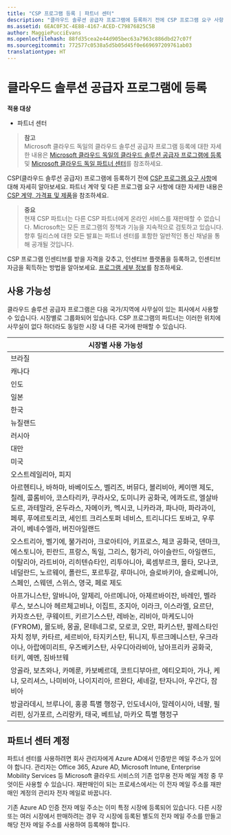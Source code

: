 ```yaml
---
title: "CSP 프로그램 등록 | 파트너 센터"
description: "클라우드 솔루션 공급자 프로그램에 등록하기 전에 CSP 프로그램 요구 사항에 대해 자세히 알아보세요."
ms.assetid: 6EAC0F3C-4E88-4167-ACED-C79876825C5B
author: MaggiePucciEvans
ms.openlocfilehash: 88fd35cea2e44d905bec63a7963c886dbd27c07f
ms.sourcegitcommit: 772577c0538a5d5b05d45f0e669697209761ab03
translationtype: HT
---
```

# <a name="enroll-in-the-cloud-solution-provider-program"></a>클라우드 솔루션 공급자 프로그램에 등록

**적용 대상**

-  파트너 센터

>**참고**<br>
Microsoft 클라우드 독일의 클라우드 솔루션 공급자 프로그램 등록에 대한 자세한 내용은 [Microsoft 클라우드 독일의 클라우드 솔루션 공급자 프로그램에 등록](enroll-in-csp-for-microsoft-cloud-germany.md) 및 [Microsoft 클라우드 독일 파트너 센터](partner-center-for-microsoft-cloud-germany.md)를 참조하세요.

CSP(클라우드 솔루션 공급자) 프로그램에 등록하기 전에 [CSP 프로그램 요구 사항]( http://go.microsoft.com/fwlink/p/?LinkId=617116)에 대해 자세히 알아보세요. 파트너 계약 및 다른 프로그램 요구 사항에 대한 자세한 내용은 [CSP 계약, 가격표 및 제품](csp-documents-and-learning-resources.md)을 참조하세요. 

>**중요**<br>
현재 CSP 파트너는 다른 CSP 파트너에게 온라인 서비스를 재판매할 수 없습니다. Microsoft는 모든 프로그램의 정책과 기능을 지속적으로 검토하고 있습니다. 향후 릴리스에 대한 모든 발표는 파트너 센터를 포함한 일반적인 통신 채널을 통해 공개될 것입니다.  

CSP 프로그램 인센티브를 받을 자격을 갖추고, 인센티브 플랫폼을 등록하고, 인센티브 자금을 획득하는 방법을 알아보세요. [프로그램 세부 정보](https://go.microsoft.com/fwlink/?linkid=831533)를 참조하세요.

## <a href="" id="markets"></a>사용 가능성


클라우드 솔루션 공급자 프로그램은 다음 국가/지역에 사무실이 있는 회사에서 사용할 수 있습니다. 시장별로 그룹화되어 있습니다. CSP 프로그램의 파트너는 이러한 위치에 사무실이 없다 하더라도 동일한 시장 내 다른 국가에 판매할 수 있습니다.

| 시장별 사용 가능성                                                                                                                                                                                                                                                                                                                                                                                                                 |
|----------------------------------------------------------------------------------------------------------------------------------------------------------------------------------------------------------------------------------------------------------------------------------------------------------------------------------------------------------------------------------------------------------------------------------------|
| 브라질                                                                                                                                                                                                                                                                                                                                                                                                                                 |
| 캐나다                                                                                                                                                                                                                                                                                                                                                                                                                                 |
| 인도                                                                                                                                                                                                                                                                                                                                                                                                                                  |
| 일본                                                                                                                                                                                                                                                                                                                                                                                                                                  |
| 한국                                                                                                                                                                                                                                                                                                                                                                                                                                  |
| 뉴질랜드                                                                                                                                                                                                                                                                                                                                                                                                                            |
| 러시아                                                                                                                                                                                                                                                                                                                                                                                                                                 |
| 대만                                                                                                                                                                                                                                                                                                                                                                                                                                 |
| 미국                                                                                                                                                                                                                                                                                                                                                                                                                          |
| 오스트레일리아, 피지                                                                                                                                                                                                                                                                                                                                                                                                                        |
| 아르헨티나, 바하마, 바베이도스, 벨리즈, 버뮤다, 볼리비아, 케이맨 제도, 칠레, 콜롬비아, 코스타리카, 쿠라사오, 도미니카 공화국, 에콰도르, 엘살바도르, 과테말라, 온두라스, 자메이카, 멕시코, 니카라과, 파나마, 파라과이, 페루, 푸에르토리코, 세인트 크리스토퍼 네비스, 트리니다드 토바고, 우루과이, 베네수엘라, 버진아일랜드                                                                                                           |
| 오스트리아, 벨기에, 불가리아, 크로아티아, 키프로스, 체코 공화국, 덴마크, 에스토니아, 핀란드, 프랑스, 독일, 그리스, 헝가리, 아이슬란드, 아일랜드, 이탈리아, 라트비아, 리히텐슈타인, 리투아니아, 룩셈부르크, 몰타, 모나코, 네덜란드, 노르웨이, 폴란드, 포르투갈, 루마니아, 슬로바키아, 슬로베니아, 스페인, 스웨덴, 스위스, 영국, 페로 제도                                                                                          |
| 아프가니스탄, 알바니아, 알제리, 아르메니아, 아제르바이잔, 바레인, 벨라루스, 보스니아 헤르체고비나, 이집트, 조지아, 이라크, 이스라엘, 요르단, 카자흐스탄, 쿠웨이트, 키르기스스탄, 레바논, 리비아, 마케도니아(FYROM), 몰도바, 몽골, 몬테네그로, 모로코, 오만, 파키스탄, 팔레스타인 자치 정부, 카타르, 세르비아, 타지키스탄, 튀니지, 투르크메니스탄, 우크라이나, 아랍에미리트, 우즈베키스탄, 사우디아라비아, 남아프리카 공화국, 터키, 예멘, 짐바브웨 |
| 앙골라, 보츠와나, 카메룬, 카보베르데, 코트디부아르, 에티오피아, 가나, 케냐, 모리셔스, 나미비아, 나이지리아, 르완다, 세네갈, 탄자니아, 우간다, 잠비아                                                                                                                                                                                                                                                                                  |
| 방글라데시, 브루나이, 홍콩 특별 행정구, 인도네시아, 말레이시아, 네팔, 필리핀, 싱가포르, 스리랑카, 태국, 베트남, 마카오 특별 행정구                                                                                                                                                                                                                                                                                              |

 

## <a name="partner-center-account"></a>파트너 센터 계정


파트너 센터를 사용하려면 회사 관리자에게 Azure AD에서 인증받은 메일 주소가 있어야 합니다. 관리자는 Office 365, Azure AD, Microsoft Intune, Enterprise Mobility Services 등 Microsoft 클라우드 서비스의 기존 업무용 전자 메일 계정 중 무엇이든 사용할 수 있습니다. 재판매인이 되는 프로세스에서는 이 전자 메일 주소를 재판매인 계정의 관리자 전자 메일로 바꿉니다.

기존 Azure AD 인증 전자 메일 주소는 이미 특정 시장에 등록되어 있습니다. 다른 시장 또는 여러 시장에서 판매하려는 경우 각 시장에 등록된 별도의 전자 메일 주소를 만들고 해당 전자 메일 주소를 사용하여 등록해야 합니다.

 

 



